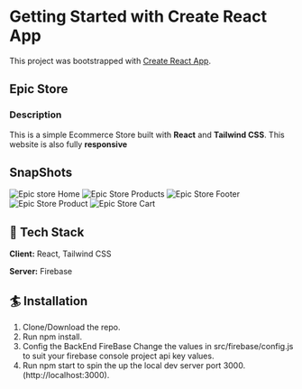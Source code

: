 # Getting Started with Create React App

This project was bootstrapped with [Create React App](https://github.com/facebook/create-react-app).

## Epic Store

### Description

This is a simple Ecommerce Store built with **React** and **Tailwind CSS**. This website is also fully **responsive** 

## SnapShots
![Epic store Home](https://github.com/Jaingrv18/Epic-Store/assets/106234432/0a4eab73-aff0-4827-9527-ef55d53d28dd)
![Epic Store Products](https://github.com/Jaingrv18/Epic-Store/assets/106234432/cde9131d-a74b-482a-8ce2-3c76813d8409)
![Epic Store Footer](https://github.com/Jaingrv18/Epic-Store/assets/106234432/19e2360c-f9cb-4a85-b0d3-2f9546cd9186)
![Epic Store Product](https://github.com/Jaingrv18/Epic-Store/assets/106234432/a24e67c3-599d-476d-9919-cc76367ac6ae)
![Epic Store Cart](https://github.com/Jaingrv18/Epic-Store/assets/106234432/28764868-1809-439e-9425-c4d7ae3fd875)


## 🦸 Tech Stack

**Client:** React, Tailwind CSS

**Server:** Firebase

## 🏄 Installation

  1. Clone/Download the repo.
  2. Run npm install.
  3. Config the BackEnd FireBase Change the values in src/firebase/config.js to suit your firebase console project api key values.
  4. Run npm start to spin the up the local dev server port 3000.(http://localhost:3000).
